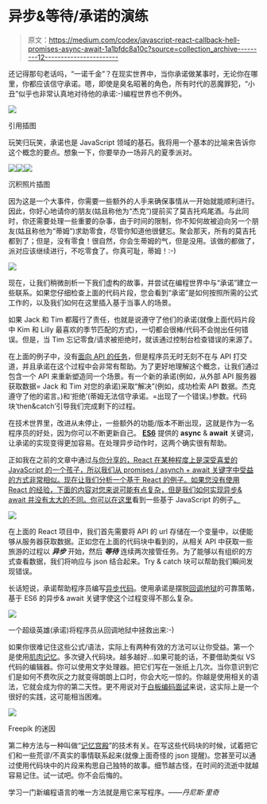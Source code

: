 # 异步&等待/承诺的演练

> 原文：<https://medium.com/codex/javascript-react-callback-hell-promises-async-await-1a1bfdc8a10c?source=collection_archive---------12----------------------->

还记得那句老话吗，“一诺千金”？在现实世界中，当你承诺做某事时，无论你在哪里，你都应该信守承诺。嗯，即使是臭名昭著的角色，所有时代的恶魔罪犯，“小丑”似乎也非常认真地对待他的承诺:-)编程世界也不例外。

![](img/ac04b3a8c0a7b19e4124714b5ff25841.png)

引用插图

玩笑归玩笑，承诺也是 JavaScript 领域的基石。我将用一个基本的比喻来告诉你这个概念的要点。想象一下，你要举办一场非凡的夏季派对。

![](img/e8ae0dfd98cf8fdc5f15ad1ad23b9bd4.png)![](img/26771559360c58e90505c3d62d86137c.png)![](img/cd4fd9181a74274679f6fe62d3cfea87.png)

沉积照片插图

因为这是一个大事件，你需要一些额外的人手来确保事情从一开始就能顺利进行。因此，你好心地请你的朋友(姑且称他为“杰克”)提前买了莫吉托鸡尾酒。与此同时，你还需要处理一些重要的杂事，由于时间的限制，你不知何故被迫向另一个朋友(姑且称他为“蒂姆”)求助零食，尽管你知道他很健忘。聚会那天，所有的莫吉托都到了；但是，没有零食！很自然，你会生蒂姆的气，但是没用。该做的都做了，派对应该继续进行，不吃零食了。你真可耻，蒂姆！:-)

![](img/b7fb8ba8d311fe15601d969a1cacd550.png)

现在，让我们稍微剖析一下我们虚构的故事，并尝试在编程世界中与“承诺”建立一些联系。如果您仔细检查上面的代码片段，您会看到“承诺”是如何按照所需的公式工作的，以及我们如何在这里插入基于当事人的场景。

如果 Jack 和 Tim 都履行了责任，也就是说遵守了他们的承诺(就像上面代码片段中 Kim 和 Lilly 最喜欢的季节匹配的方式)，一切都会很棒/代码不会抛出任何错误。但是，当 Tim 忘记零食/请求被拒绝时，就该通过控制台检查错误的来源了。

在上面的例子中，没有[面向 API 的任务](https://www.mulesoft.com/resources/api/what-is-an-api)，但是程序员无时无刻不在与 API 打交道，并且承诺在这个过程中会非常有帮助。为了更好地理解这个概念，让我们通过包含一个 API 来重新塑造同一个场景。有一个新的承诺(例如，从外部 API 服务器获取数据= Jack 和 Tim 对您的承诺)采取“解决”(例如，成功检索 API 数据。杰克遵守了他的诺言。)和‘拒绝’(蒂姆无法信守承诺。=出现了一个错误。)参数。代码块‘then&catch’引导我们完成剩下的过程。

在技术世界里，改进从未停止，一些额外的功能/版本不断出现，这就是作为一名程序员的好处，因为你可以不断更新自己。 [**ES6**](https://www.geeksforgeeks.org/introduction-to-es6/) 提供的 **async** & **await** 关键词，让承诺的实现变得更加容易。在处理异步动作时，这两个确实很有帮助。

正如我在之前的文章中通过[与你分享的，React 在某种程度上是深受喜爱的 JavaScript 的一个孩子，所以我们从 promises / asynch + await 关键字中受益的方式非常相似。现在让我们分析一个基于 React 的例子。如果您没有使用 React 的经验，下面的内容对您来说可能有点复杂，但是我们如何实现异步& await 并没有太大的不同。你可以在这里](/codex/shall-we-create-a-basic-project-from-scratch-via-react-a49a65ac1767)看到一些基于 JavaScript 的例子[。](https://www.geeksforgeeks.org/async-await-function-in-javascript/)

![](img/58d1167436c049517ef7353a2ebb8e98.png)

在上面的 React 项目中，我们首先需要将 API 的 url 存储在一个变量中，以便能够从服务器获取数据。正如您在上面的代码块中看到的，从相关 API 中获取一些旅游的过程以 ***异步*** 开始，然后 ***等待*** 连续两次接管任务。为了能够以有组织的方式查看数据，我们将响应与 json 结合起来。Try & catch 块可以帮助我们瞬间发现错误。

长话短说，承诺帮助程序员编写[异步代码](https://eloquentjavascript.net/11_async.html)。使用承诺是摆脱[回调地狱](https://www.bmc.com/blogs/callback-hell/#:~:text=Callback%20Hell%2C%20also%20known%20as,a%20few%20callbacks%20seem%20harmless.)的可靠策略，基于 ES6 的异步& await 关键字使这个过程变得不那么复杂。

![](img/2d1becdc73b6e1c6f698c127270737d2.png)

一个超级英雄(承诺)将程序员从回调地狱中拯救出来:-)

如果你很难记住这些公式/语法，实际上有两种有效的方法可以让你受益。第一个是使用[肌肉记忆](https://www.popsci.com/what-is-muscle-memory/)。多次键入代码块。越多越好…如果可能的话，不要借助类似 VS 代码的编辑器。你可以使用文字处理器。把它们写在一张纸上几次。当你意识到它们是如何不费吹灰之力就变得朗朗上口时，你会大吃一惊的。你越是使用相关的语法，它就会成为你的第二天性。更不用说对于[白板编码面试](https://www.codecademy.com/resources/blog/whiteboard-interview-tips/)来说，这实际上是一个很好的实践，这可能相当困难。

![](img/f9a8e80ecdcd22a9b38f5a96ca4792da.png)

Freepik 的迷因

第二种方法与一种叫做“[记忆宫殿](https://fs.blog/the-memory-palace/#:~:text=The%20memory%20palace%20technique%20is,your%20memories%20to%20recall%20them.)”的技术有关。在写这些代码块的时候，试着把它们和一些荒谬/不真实的事情联系起来(就像上面奇怪的 json 提醒)。您甚至可以通过使用代码块中的片段来构思自己独特的故事。细节越古怪，在时间的流逝中就越容易记住。试一试吧。你不会后悔的。

学习一门新编程语言的唯一方法就是用它来写程序。——*丹尼斯·里奇*